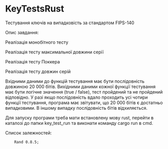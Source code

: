 # KeyTestsRust
Тестування ключів на випадковість за стандартом FIPS-140

Опис завдання:

Реалізація монобітного тесту

Реалізація тесту максимальної довжини серії

Реалізація тесту Поккера

Реалізація тесту довжин серій


Вхідними даними до функцій тестування має бути послідовність довжиною 20 000 бітів. Вихідними даними кожної функції тестування має бути логічне значення (true / false), тест пройдений та не пройдений відповідно. У разі якщо послідовність вдало проходить усі чотири функції тестування, програма має звітувати, що 20 000 бітів є достатньо випадковими. В іншому випадку послідовність бітів відхиляється.


Для запуску програми треба мати встановлену мову rust, перейти в каталозі до папки key_test_run та виконати команду cargo run в cmd.

Список залежностей: 

        Rand 0.8.5;
